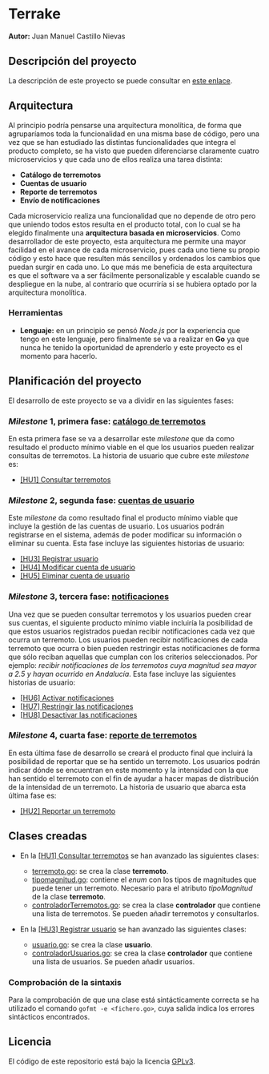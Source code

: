 # Terrake

**Autor:** Juan Manuel Castillo Nievas

## Descripción del proyecto

La descripción de este proyecto se puede consultar en [este enlace](https://github.com/Jumacasni/Terrake/blob/main/docs/descripcion_proyecto.md).

## Arquitectura

Al principio podría pensarse una arquitectura monolítica, de forma que agruparíamos toda la funcionalidad en una misma base de código, pero una vez que se han estudiado las distintas funcionalidades que integra el producto completo, se ha visto que pueden diferenciarse claramente cuatro microservicios y que cada uno de ellos realiza una tarea distinta:
* **Catálogo de terremotos**
* **Cuentas de usuario**
* **Reporte de terremotos**
* **Envío de notificaciones**

Cada microservicio realiza una funcionalidad que no depende de otro pero que uniendo todos estos resulta en el producto total, con lo cual se ha elegido finalmente una **arquitectura basada en microservicios**. Como desarrollador de este proyecto, esta arquitectura me permite una mayor facilidad en el avance de cada microservicio, pues cada uno tiene su propio código y esto hace que resulten más sencillos y ordenados los cambios que puedan surgir en cada uno. Lo que más me beneficia de esta arquitectura es que el software va a ser fácilmente personalizable y escalable cuando se despliegue en la nube, al contrario que ocurriría si se hubiera optado por la arquitectura monolítica.

### Herramientas

* **Lenguaje:** en un principio se pensó *Node.js* por la experiencia que tengo en este lenguaje, pero finalmente se va a realizar en **Go** ya que nunca he tenido la oportunidad de aprenderlo y este proyecto es el momento para hacerlo.

## Planificación del proyecto

El desarrollo de este proyecto se va a dividir en las siguientes fases:

### *Milestone* 1, primera fase: [**catálogo de terremotos**](https://github.com/Jumacasni/Terrake/milestone/3)

En esta primera fase se va a desarrollar este *milestone* que da como resultado el producto mínimo viable en el que los usuarios pueden realizar consultas de terremotos. La historia de usuario que cubre este *milestone* es:

* [[HU1] Consultar terremotos](https://github.com/Jumacasni/Terrake/issues/56)

### *Milestone* 2, segunda fase: [**cuentas de usuario**](https://github.com/Jumacasni/Terrake/milestone/4)

Este *milestone* da como resultado final el producto mínimo viable que incluye la gestión de las cuentas de usuario. Los usuarios podrán registrarse en el sistema, además de poder modificar su información o eliminar su cuenta. Esta fase incluye las siguientes historias de usuario: 

* [[HU3] Registrar usuario](https://github.com/Jumacasni/Terrake/issues/58)
* [[HU4] Modificar cuenta de usuario](https://github.com/Jumacasni/Terrake/issues/59)
* [[HU5] Eliminar cuenta de usuario](https://github.com/Jumacasni/Terrake/issues/60)

### *Milestone* 3, tercera fase: [**notificaciones**](https://github.com/Jumacasni/Terrake/milestone/6)

Una vez que se pueden consultar terremotos y los usuarios pueden crear sus cuentas, el siguiente producto mínimo viable incluiría la posibilidad de que estos usuarios registrados puedan recibir notificaciones cada vez que ocurra un terremoto. Los usuarios pueden recibir notificaciones de cada terremoto que ocurra o bien pueden restringir estas notificaciones de forma que sólo reciban aquellas que cumplan con los criterios seleccionados. Por ejemplo: *recibir notificaciones de los terremotos cuya magnitud sea mayor a 2.5 y hayan ocurrido en Andalucía*. Esta fase incluye las siguientes historias de usuario:

* [[HU6] Activar notificaciones](https://github.com/Jumacasni/Terrake/issues/61)
* [[HU7] Restringir las notificaciones](https://github.com/Jumacasni/Terrake/issues/62)
* [[HU8] Desactivar las notificaciones](https://github.com/Jumacasni/Terrake/issues/63)

### *Milestone* 4, cuarta fase: [**reporte de terremotos**](https://github.com/Jumacasni/Terrake/milestone/5)

En esta última fase de desarrollo se creará el producto final que incluirá la posibilidad de reportar que se ha sentido un terremoto. Los usuarios podrán indicar dónde se encuentran en este momento y la intensidad con la que han sentido el terremoto con el fin de ayudar a hacer mapas de distribución de la intensidad de un terremoto. La historia de usuario que abarca esta última fase es:

* [[HU2] Reportar un terremoto](https://github.com/Jumacasni/Terrake/issues/57)

## Clases creadas

* En la [[HU1] Consultar terremotos](https://github.com/Jumacasni/Terrake/issues/56) se han avanzado las siguientes clases:
  * [terremoto.go](https://github.com/Jumacasni/Terrake/blob/main/src/terremoto/terremoto.go): se crea la clase **terremoto**.
  * [tipomagnitud.go](https://github.com/Jumacasni/Terrake/blob/main/src/terremoto/tipomagnitud/tipomagnitud.go): contiene el *enum* con los tipos de magnitudes que puede tener un terremoto. Necesario para el atributo *tipoMagnitud* de la clase **terremoto**.
  * [controladorTerremotos.go](https://github.com/Jumacasni/Terrake/blob/main/src/controladorTerremotos.go): se crea la clase **controlador** que contiene una lista de terremotos. Se pueden añadir terremotos y consultarlos.
  
* En la [[HU3] Registrar usuario](https://github.com/Jumacasni/Terrake/issues/58) se han avanzado las siguientes clases:
  * [usuario.go](https://github.com/Jumacasni/Terrake/blob/main/src/usuario/usuario.go): se crea la clase **usuario**.
  * [controladorUsuarios.go](https://github.com/Jumacasni/Terrake/blob/main/src/controladorUsuarios.go): se crea la clase **controlador** que contiene una lista de usuarios. Se pueden añadir usuarios.

### Comprobación de la sintaxis

Para la comprobación de que una clase está sintácticamente correcta se ha utilizado el comando ``gofmt -e <fichero.go>``, cuya salida indica los errores sintácticos encontrados.

## Licencia

El código de este repositorio está bajo la licencia [GPLv3](./LICENSE).
